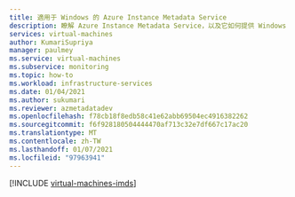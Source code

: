 ```yaml
---
title: 適用于 Windows 的 Azure Instance Metadata Service
description: 瞭解 Azure Instance Metadata Service，以及它如何提供 Windows 中目前執行中虛擬機器實例的相關資訊。
services: virtual-machines
author: KumariSupriya
manager: paulmey
ms.service: virtual-machines
ms.subservice: monitoring
ms.topic: how-to
ms.workload: infrastructure-services
ms.date: 01/04/2021
ms.author: sukumari
ms.reviewer: azmetadatadev
ms.openlocfilehash: f78cb18f8edb58c41e62abb69504ec4916382262
ms.sourcegitcommit: f6f928180504444470af713c32e7df667c17ac20
ms.translationtype: MT
ms.contentlocale: zh-TW
ms.lasthandoff: 01/07/2021
ms.locfileid: "97963941"
---
```

[!INCLUDE [virtual-machines-imds](../../../includes/virtual-machines-imds.md)]
